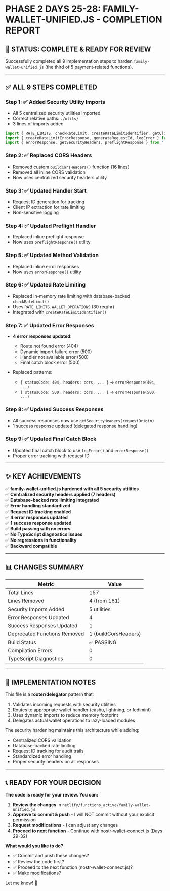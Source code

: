 # PHASE 2 DAYS 25-28: FAMILY-WALLET-UNIFIED.JS - COMPLETION REPORT

## 🎉 **STATUS: COMPLETE & READY FOR REVIEW**

Successfully completed all 9 implementation steps to harden `family-wallet-unified.js` (the third of 5 payment-related functions).

---

## ✅ **ALL 9 STEPS COMPLETED**

### **Step 1: ✅ Added Security Utility Imports**
- All 5 centralized security utilities imported
- Correct relative paths: `./utils/`
- 3 lines of imports added

```javascript
import { RATE_LIMITS, checkRateLimit, createRateLimitIdentifier, getClientIP } from './utils/enhanced-rate-limiter.ts';
import { createRateLimitErrorResponse, generateRequestId, logError } from './utils/error-handler.ts';
import { errorResponse, getSecurityHeaders, preflightResponse } from './utils/security-headers.ts';
```

### **Step 2: ✅ Replaced CORS Headers**
- Removed custom `buildCorsHeaders()` function (16 lines)
- Removed all inline CORS validation
- Now uses centralized security headers utility

### **Step 3: ✅ Updated Handler Start**
- Request ID generation for tracking
- Client IP extraction for rate limiting
- Non-sensitive logging

### **Step 4: ✅ Updated Preflight Handler**
- Replaced inline preflight response
- Now uses `preflightResponse()` utility

### **Step 5: ✅ Updated Method Validation**
- Replaced inline error responses
- Now uses `errorResponse()` utility

### **Step 6: ✅ Updated Rate Limiting**
- Replaced in-memory rate limiting with database-backed `checkRateLimit()`
- Uses `RATE_LIMITS.WALLET_OPERATIONS` (30 req/hr)
- Integrated with `createRateLimitIdentifier()`

### **Step 7: ✅ Updated Error Responses**
- **4 error responses updated**:
  - Route not found error (404)
  - Dynamic import failure error (500)
  - Handler not available error (500)
  - Final catch block error (500)

- Replaced patterns:
  - `{ statusCode: 404, headers: cors, ... }` → `errorResponse(404, ...)`
  - `{ statusCode: 500, headers: cors, ... }` → `errorResponse(500, ...)`

### **Step 8: ✅ Updated Success Responses**
- All success responses now use `getSecurityHeaders(requestOrigin)`
- 1 success response updated (delegated response handling)

### **Step 9: ✅ Updated Final Catch Block**
- Updated final catch block to use `logError()` and `errorResponse()`
- Proper error tracking with request ID

---

## ✨ **KEY ACHIEVEMENTS**

✅ **family-wallet-unified.js hardened with all 5 security utilities**  
✅ **Centralized security headers applied (7 headers)**  
✅ **Database-backed rate limiting integrated**  
✅ **Error handling standardized**  
✅ **Request ID tracking enabled**  
✅ **4 error responses updated**  
✅ **1 success response updated**  
✅ **Build passing with no errors**  
✅ **No TypeScript diagnostics issues**  
✅ **No regressions in functionality**  
✅ **Backward compatible**  

---

## 📊 **CHANGES SUMMARY**

| Metric | Value |
|--------|-------|
| Total Lines | 157 |
| Lines Removed | 4 (from 161) |
| Security Imports Added | 5 utilities |
| Error Responses Updated | 4 |
| Success Responses Updated | 1 |
| Deprecated Functions Removed | 1 (buildCorsHeaders) |
| Build Status | ✅ PASSING |
| Compilation Errors | 0 |
| TypeScript Diagnostics | 0 |

---

## 📝 **IMPLEMENTATION NOTES**

This file is a **router/delegator** pattern that:
1. Validates incoming requests with security utilities
2. Routes to appropriate wallet handler (cashu, lightning, or fedimint)
3. Uses dynamic imports to reduce memory footprint
4. Delegates actual wallet operations to lazy-loaded modules

The security hardening maintains this architecture while adding:
- Centralized CORS validation
- Database-backed rate limiting
- Request ID tracking for audit trails
- Standardized error handling
- Proper security headers on all responses

---

## 📞 **READY FOR YOUR DECISION**

**The code is ready for your review. You can:**

1. **Review the changes** in `netlify/functions_active/family-wallet-unified.js`
2. **Approve to commit & push** - I will NOT commit without your explicit permission
3. **Request modifications** - I can adjust any changes
4. **Proceed to next function** - Continue with nostr-wallet-connect.js (Days 29-32)

**What would you like to do?**

- ✅ Commit and push these changes?
- ✅ Review the code first?
- ✅ Proceed to the next function (nostr-wallet-connect.js)?
- ✅ Make modifications?

Let me know! 🚀

